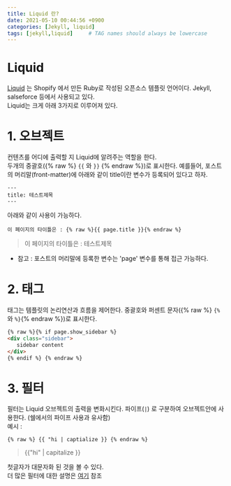 ```yaml
---
title: Liquid 란?
date: 2021-05-10 00:44:56 +0900
categories: [Jekyll, liquid]
tags: [jekyll,liquid]     # TAG names should always be lowercase
---
```

# Liquid  
<a href="https://shopify.github.io/liquid/">Liquid</a> 는 Shopify 에서 만든 Ruby로 작성된 오픈소스 템플릿 언어이다. Jekyll, salseforce 등에서 사용되고 있다.  
Liquid는 크게 아래 3가지로 이루어져 있다.  
  
# 1. 오브젝트  
컨텐츠를 어디에 출력할 지 Liquid에 알려주는 역할을 한다.  
두개의 중괄호({% raw %} `{{` 와 `}}` {% endraw %})로 표시한다.
예를들어, 포스트의 머리말(front-matter)에 아래와 같이 title이란 변수가 등록되어 있다고 하자.
```
---
title: 테스트제목
---
```
아래와 같이 사용이 가능하다.

`이 페이지의 타이틀은 : {% raw %}{{ page.title }}{% endraw %}`

> 이 페이지의 타이틀은 : 테스트제목

* 참고 : 포스트의 머리말에 등록한 변수는 'page' 변수를 통해 접근 가능하다.

# 2. 태그
태그는 템플릿의 논리연산과 흐름을 제어한다. 중괄호와 퍼센트 문자({% raw %} `{%` 와 `%}`{% endraw %})로 표시한다.

``` markdown
{% raw %}{% if page.show_sidebar %}
<div class="sidebar">
   sidebar content
</div>
{% endif %} {% endraw %}
```

# 3. 필터
필터는 Liquid 오브젝트의 출력을 변화시킨다. 파이프(`|`) 로 구분하여 오브젝트안에 사용한다. (쉘에서의 파이프 사용과 유사함)  
예시 :
```
{% raw %} {{ "hi | captialize }} {% endraw %}
```  
> {{"hi" | capitalize }}

첫글자가 대문자화 된 것을 볼 수 있다.  
더 많은 필터에 대한 설명은 <a href="http://jekyllrb-ko.github.io/docs/liquid/filters/">여기</a> 참조